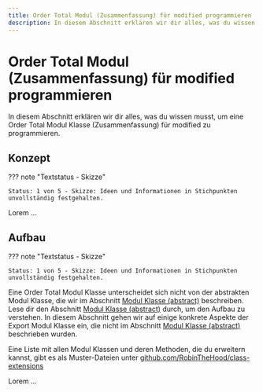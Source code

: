 ```yaml
---
title: Order Total Modul (Zusammenfassung) für modified programmieren
description: In diesem Abschnitt erklären wir dir alles, was du wissen musst, um eine Order Total Modul Klasse (Zusammenfassung) für modified zu programmieren.
---
```


# Order Total Modul (Zusammenfassung) für modified programmieren

In diesem Abschnitt erklären wir dir alles, was du wissen musst, um eine Order Total Modul Klasse (Zusammenfassung) für modified zu programmieren.

## Konzept

??? note "Textstatus - Skizze"

    Status: 1 von 5 - Skizze: Ideen und Informationen in Stichpunkten unvollständig festgehalten.

Lorem ...

## Aufbau

??? note "Textstatus - Skizze"

    Status: 1 von 5 - Skizze: Ideen und Informationen in Stichpunkten unvollständig festgehalten.

Eine Order Total Modul Klasse unterscheidet sich nicht von der abstrakten Modul Klasse, die wir im Abschnitt [Modul Klasse (abstract)](/module-class/) beschreiben. Lese dir den Abschnitt [Modul Klasse (abstract)](/module-class/) durch, um den Aufbau zu verstehen. In diesem Abschnitt gehen wir auf einige konkrete Aspekte der Export Modul Klasse ein, die nicht im Abschnitt [Modul Klasse (abstract)](/module-class/) beschrieben wurden.

Eine Liste mit allen Modul Klassen und deren Methoden, die du erweitern kannst, gibt es als Muster-Dateien unter [github.com/RobinTheHood/class-extensions](https://github.com/RobinTheHood/class-extensions)

Lorem ...
